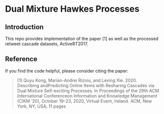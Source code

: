 Dual Mixture Hawkes Processes
================

## Introduction

This repo provides implementation of the paper \[1\] as well as the
processed retweet cascade datasets, ActiveRT2017.

## Reference

If you find the code helpful, please consider citing the paper:

> \[1\] Quyu Kong, Marian-Andrei Rizoiu, and Lexing Xie. 2020.
> Describing andPredicting Online Items with Resharing Cascades via Dual
> Mixture Self-exciting Processes. In Proceedings of the 29th ACM
> International Conferenceon Information and Knowledge Management (CIKM
> ’20), October 19–23, 2020, Virtual Event, Ireland. ACM, New York,
> NY, USA, 11 pages

